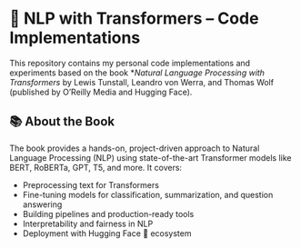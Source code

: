 # 🧠 NLP with Transformers – Code Implementations

This repository contains my personal code implementations and experiments based on the book **Natural Language Processing with Transformers* by Lewis Tunstall, Leandro von Werra, and Thomas Wolf (published by O’Reilly Media and Hugging Face).

## 📚 About the Book

The book provides a hands-on, project-driven approach to Natural Language Processing (NLP) using state-of-the-art Transformer models like BERT, RoBERTa, GPT, T5, and more. It covers:
- Preprocessing text for Transformers
- Fine-tuning models for classification, summarization, and question answering
- Building pipelines and production-ready tools
- Interpretability and fairness in NLP
- Deployment with Hugging Face 🤗 ecosystem
